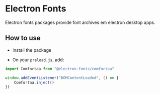 # Electron Fonts

Electron fonts packages provide font archives em electron desktop apps.

## How to use

* Install the package

* On your `preload.js`, add:

```ts
import Comfortaa from "@electron-fonts/comfortaa"

window.addEventListener("DOMContentLoaded", () => {
    Comfortaa.inject()
})
```